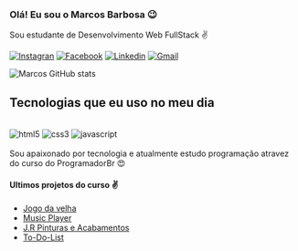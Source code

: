 
### Olá! Eu sou o Marcos Barbosa 😉
Sou estudante de Desenvolvimento Web FullStack ✌️

[![Instagran](https://img.shields.io/badge/Instagram-E4405F?style=for-the-badge&logo=instagram&logoColor=white)](https://www.instagram.com/marco_snow_/) [![Facebook](https://img.shields.io/badge/Facebook-1877F2?style=for-the-badge&logo=facebook&logoColor=white)](https://www.facebook.com/gmarcos.augusto/) [![Linkedin](	https://img.shields.io/badge/LinkedIn-0077B5?style=for-the-badge&logo=linkedin&logoColor=white)](https://www.linkedin.com/in/marcos-exe//) [![Gmail](https://img.shields.io/badge/Gmail-D14836?style=for-the-badge&logo=gmail&logoColor=white)](Gmarcos.augusto@gmail.com)


![Marcos GitHub stats](https://github-readme-stats.vercel.app/api?username=Marcos-exe&show_icons=true&theme=dark)

## Tecnologias que eu uso no meu dia

<div style="display: inline_block"><br/>
<img aling="center" alt="html5" src="https://img.shields.io/badge/HTML5-E34F26?style=for-the-badge&logo=html5&logoColor=white"/> <img aling="center" alt="css3" src="https://img.shields.io/badge/CSS3-1572B6?style=for-the-badge&logo=css3&logoColor=white"/> <img aling="center" alt="javascript" src="https://img.shields.io/badge/JavaScript-F7DF1E?style=for-the-badge&logo=javascript&logoColor=black"/>

</div><br/>
Sou apaixonado por tecnologia e atualmente estudo programação atravez do curso do ProgramadorBr 😍

#### Ultimos projetos do curso ✌️ 

- [Jogo da velha](https://marcos-exe.github.io/Jogo-da-velha/)<br/>
- [Music Player](https://marcos-exe.github.io/Music-Player/)<br/>
- [J.R Pinturas e Acabamentos](https://marcos-exe.github.io/Site-JR-pinturas-e-Acabamentos)<br/>
- [To-Do-List](https://marcos-exe.github.io/To-Do-List/)<br/>

